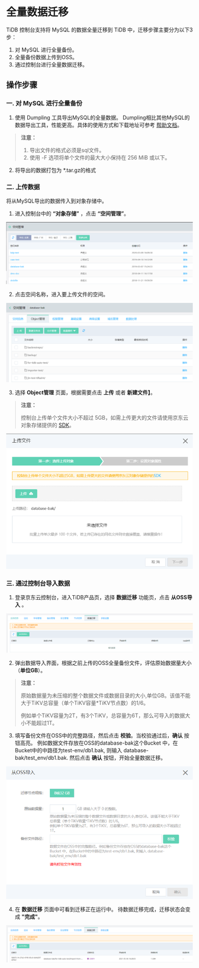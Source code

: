 # 全量数据迁移
TiDB 控制台支持将 MySQL 的数据全量迁移到 TiDB 中，迁移步骤主要分为以下3步：
1. 对 MySQL 进行全量备份。
2. 全量备份数据上传到OSS。 
3. 通过控制台进行全量数据迁移。

## 操作步骤
### 一. 对 MySQL 进行全量备份
1. 使用 Dumpling 工具导出MySQL的全量数据。 Dumpling相比其他MySQL的数据导出工具，性能更高。具体的使用方式和下载地址可参考 [帮助文档](https://docs.pingcap.com/zh/tidb/stable/dumpling-overview)。

> **注意：**
> 1. 导出文件的格式必须是sql文件。
> 2. 使用 -F 选项将单个文件的最大大小保持在 256 MiB 或以下。

2. 将导出的数据打包为 *.tar.gz的格式


### 二. 上传数据
将从MySQL导出的数据传入到对象存储中。

1. 进入控制台中的 **“对象存储”** ，点击 **“空间管理”**。

![上传备份1](../../../../../image/TiDB/upload-data-1.png)

2. 点击空间名称，进入要上传文件的空间。

![上传备份2](../../../../../image/TiDB/upload-data-2.png)

3. 选择 **Object管理** 页面，根据需要点击 **上传** 或者 **新建文件】**。

> **注意：**
>
> 控制台上传单个文件大小不超过 5GB，如需上传更大的文件请使用京东云对象存储提供的 [SDK](https://docs.jdcloud.com/cn/object-storage-service/multipart-upload-s3)。

![上传备份3](../../../../../image/TiDB/upload-data-3.png)


### 三. 通过控制台导入数据

1. 登录京东云控制台，进入TiDB产品页，选择 **数据迁移** 功能页，点击 **从OSS导入** 。

![全量迁移1](../../../../../image/TiDB/full-migration-1.png)

2. 弹出数据导入界面，根据之前上传的OSS全量备份文件，评估原始数据量大小（**单位GB**）。

> **注意：**
>
> 原始数据量为未压缩的整个数据文件或数据目录的大小,单位GB。该值不能大于TiKV总容量（单个TiKV容量*TiKV节点数）的1/6。
>
> 例如单个TiKV容量为2T，有3个TiKV，总容量为6T，那么可导入的数据大小不能超过1T。

3. 填写备份文件在OSS中的完整路径，然后点击 **校验**。当校验通过后，**确认** 按钮高亮。 例如数据文件存放在OSS的database-bak这个Bucket 中，在Bucket中的中路径为test-env/db1.bak, 则输入 database-bak/test_env/db1.bak. 然后点击 **确认** 按钮，开始全量数据迁移。

![全量迁移2](../../../../../image/TiDB/full-migration-2.png)

4. 在 **数据迁移** 页面中可看到迁移正在运行中。 待数据迁移完成，迁移状态会变成 **"完成"**。

![全量迁移3](../../../../../image/TiDB/full-migration-3.png)

  	
